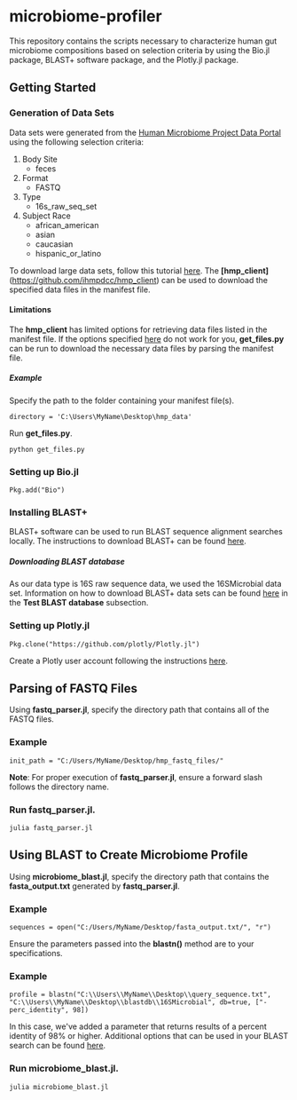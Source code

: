 # microbiome-profiler
This repository contains the scripts necessary to characterize human gut microbiome compositions based on selection criteria by using the Bio.jl package, BLAST+ software package, and the Plotly.jl package.   

## Getting Started
### Generation of Data Sets
Data sets were generated from the [Human Microbiome Project Data Portal](https://portal.hmpdacc.org/) using the following selection criteria:
1. Body Site
   - feces
2. Format
   - FASTQ
3. Type
   - 16s_raw_seq_set
4. Subject Race
   - african_american
   - asian
   - caucasian
   - hispanic_or_latino

To download large data sets, follow this tutorial [here](https://www.youtube.com/watch?v=hbSUBr8yWNY). The **[hmp_client]**(https://github.com/ihmpdcc/hmp_client) can be used to download the specified data files in the manifest file.
#### Limitations
The **hmp_client** has limited options for retrieving data files listed in the manifest file. If the options specified [here](https://github.com/ihmpdcc/hmp_client) do not work for you, **get_files.py** can be run to download the necessary data files by parsing the manifest file.
##### Example
Specify the path to the folder containing your manifest file(s).
```{Python}
directory = 'C:\Users\MyName\Desktop\hmp_data'
```
Run **get_files.py**.
```{Python}
python get_files.py
```

### Setting up Bio.jl 
```{Julia}
Pkg.add("Bio")
```

### Installing BLAST+
BLAST+ software can be used to run BLAST sequence alignment searches locally. The instructions to download BLAST+ can be found [here](https://www.ncbi.nlm.nih.gov/books/NBK279671/).

##### Downloading BLAST database
As our data type is 16S raw sequence data, we used the 16SMicrobial data set. Information on how to download BLAST+ data sets can be found [here](https://www.ncbi.nlm.nih.gov/books/NBK52637/) in the **Test BLAST database** subsection.

### Setting up Plotly.jl
```{Julia}
Pkg.clone("https://github.com/plotly/Plotly.jl")
```
Create a Plotly user account following the instructions [here](https://plot.ly/julia/getting-started/#authentication).

## Parsing of FASTQ Files
Using **fastq_parser.jl**, specify the directory path that contains all of the FASTQ files. 

### Example
```{Julia}
init_path = "C:/Users/MyName/Desktop/hmp_fastq_files/"
```
**Note**: For proper execution of **fastq_parser.jl**, ensure a forward slash follows the directory name.

### Run fastq_parser.jl.
```{Julia}
julia fastq_parser.jl
```
## Using BLAST to Create Microbiome Profile
Using **microbiome_blast.jl**, specify the directory path that contains the **fasta_output.txt** generated by **fastq_parser.jl**.

### Example
```{Julia}
sequences = open("C:/Users/MyName/Desktop/fasta_output.txt/", "r")
```
Ensure the parameters passed into the **blastn()** method are to your specifications. 

### Example
```{Julia}
profile = blastn("C:\\Users\\MyName\\Desktop\\query_sequence.txt", "C:\\Users\\MyName\\Desktop\\blastdb\\16SMicrobial", db=true, ["-perc_identity", 98])
```
In this case, we've added a parameter that returns results of a percent identity of 98% or higher. Additional options that can be used in your BLAST search can be found [here](https://biojulia.net/Bio.jl/stable/man/tools/#BLAST-wrapper-1).

### Run microbiome_blast.jl.
```{Julia}
julia microbiome_blast.jl
```
